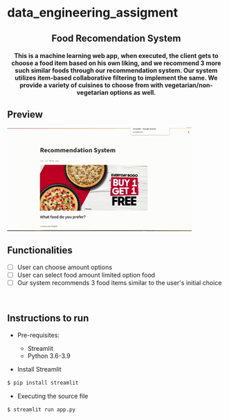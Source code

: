 

<p align="center">
	<h1>data_engineering_assigment</h1>
	<h2 align="center"> Food Recomendation System </h2>
	<h4 align="center"> This is a machine learning web app, when executed, the client gets to choose a food item based on his own liking, and we recommend 3 more such similar foods through our recommendation system. Our system utilizes item-based collaborative filtering to implement the same. We provide a variety of cuisines to choose from with vegetarian/non-vegetarian options as well. <h4>
</p>


## Preview
![streamlit-app-2021-03-03-18-03-82](https://github.com/abdullahaltushar/data_engineering_assigment/blob/master/Untitled%20video%20-%20Made%20with%20Clipchamp.gif)
## Functionalities
- [ ]  User can choose amount options
- [ ]  User can select food amount limited option food
- [ ]  Our system recommends 3 food items similar to the user's initial choice

<br>


## Instructions to run

* Pre-requisites:
	-  Streamlit
	-  Python 3.6-3.9

* Install Streamlit
```bash
$ pip install streamlit
```

* Executing the source file

```bash
$ streamlit run app.py
```
